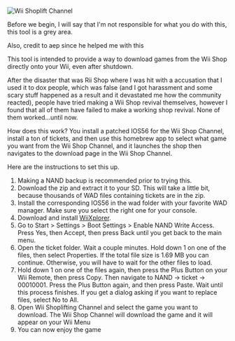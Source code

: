 ![Wii Shoplift Channel](http://transfer.archivete.am/9Qu6m/wiishop.png)

Before we begin, I will say that I'm not responsible for what you do with this, this tool is a grey area.

Also, credit to aep since he helped me with this

This tool is intended to provide a way to download games from the Wii Shop directly onto your Wii, even after shutdown.

After the disaster that was Rii Shop where I was hit with a accusation that I used it to dox people, which was false (and I got harassment and some scary stuff happened as a result and it devastated me how the community reacted), people have tried making a Wii Shop revival themselves, however I found that all of them have failed to make a working shop revival. None of them worked...until now.

How does this work? You install a patched IOS56 for the Wii Shop Channel, install a ton of tickets, and then use this homebrew app to select what game you want from the Wii Shop Channel, and it launches the shop then navigates to the download page in the Wii Shop Channel.

Here are the instructions to set this up.

1. Making a NAND backup is recommended prior to trying this.
2. Download the zip and extract it to your SD. This will take a little bit, because thousands of WAD files containing tickets are in the zip.
3. Install the corresponding IOS56 in the wad folder with your favorite WAD manager. Make sure you select the right one for your console.
4. Download and install [WiiXplorer](http://hbb1.oscwii.org/hbb/wiixplorer/wiixplorer.zip).
5. Go to Start > Settings > Boot Settings > Enable NAND Write Access. Press Yes, then Accept, then press Back until you get back to the main menu.
6. Open the ticket folder. Wait a couple minutes. Hold down 1 on one of the files, then select Properties. If the total file size is 1.69 MB you can continue. Otherwise, you will have to wait for the other files to load.
7. Hold down 1 on one of the files again, then press the Plus Button on your Wii Remote, then press Copy. Then navigate to NAND -> ticket -> 00010001. Press the Plus Button again, and then press Paste. Wait until this process finishes. If you get a dialog asking if you want to replace files, select No to All.
8. Open Wii Shoplifting Channel and select the game you want to download. The Wii Shop Channel will download the game and it will appear on your Wii Menu
9. You can now enjoy the game
